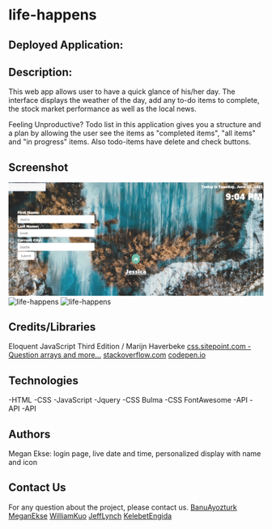 
# life-happens

## Deployed Application:

## Description: 

This web app allows user to have a quick glance of his/her day. The interface displays the weather of the day, add any to-do items to complete, the stock market performance as well as the local news.

Feeling Unproductive? Todo list in this application gives you a structure and a plan by allowing the user see the items as "completed items", "all items" and "in progress" items. Also todo-items have delete and check buttons. 

## Screenshot

![life-happens](./assets/img/loginScreenshot.png)
![life-happens]()
![life-happens]()

## Credits/Libraries

 Eloquent JavaScript Third Edition / Marijn Haverbeke
 [css.sitepoint.com - Question arrays and more...](https://www.sitepoint.com/simple-javascript-quiz/)
 [stackoverflow.com](https://stackoverflow.com/questions/41703915/how-to-do-local-storage-for-to-do-list)
 [codepen.io](https://codepen.io/ragzor/pen/xGrJrg)

## Technologies
 
 -HTML
 -CSS
 -JavaScript
 -Jquery
 -CSS Bulma
 -CSS FontAwesome
 -API
 -API
 -API

## Authors
Megan Ekse: login page, live date and time, personalized display with name and icon

## Contact Us

For any question about the project, please contact us.
[BanuAyozturk](mailto:bnyksl@gmail.com)
[MeganEkse](mailto:meganekse@gmail.com)
[WilliamKuo](mailto:)
[JeffLynch](mailto:)
[KelebetEngida](mailto:)
